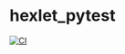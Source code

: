 # hexlet_pytest
[![CI](https://github.com/Dmitriy-0891/hexlet_pytest/actions/workflows/main.yml/badge.svg)](https://github.com/Dmitriy-0891/hexlet_pytest/actions/workflows/main.yml)
